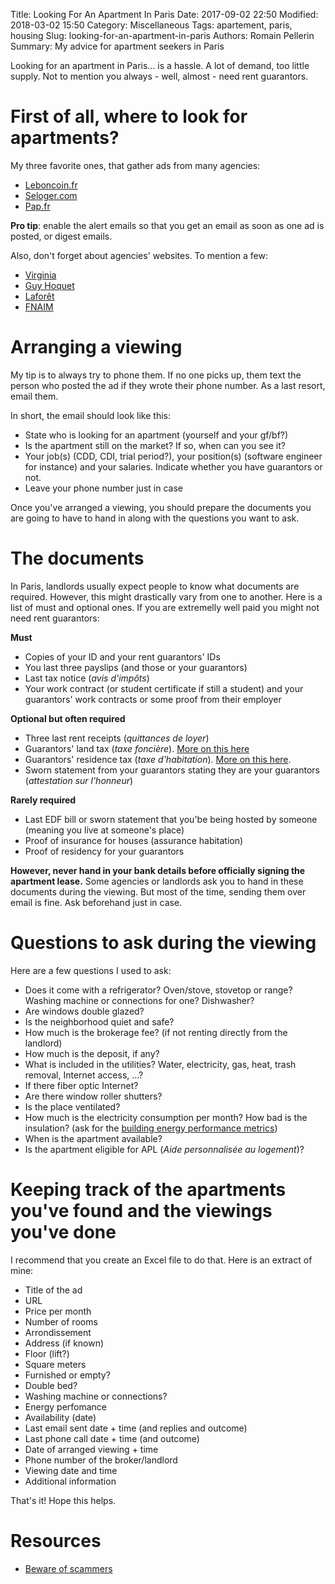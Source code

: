 Title: Looking For An Apartment In Paris
Date: 2017-09-02 22:50
Modified: 2018-03-02 15:50
Category: Miscellaneous
Tags: apartement, paris, housing
Slug: looking-for-an-apartment-in-paris
Authors: Romain Pellerin
Summary: My advice for apartment seekers in Paris

Looking for an apartment in Paris... is a hassle. A lot of demand, too little supply. Not to mention you always - well, almost - need rent guarantors.

# First of all, where to look for apartments?

My three favorite ones, that gather ads from many agencies:

- [Leboncoin.fr](https://www.leboncoin.fr/locations/offres/ile_de_france/?th=1&ret=2&furn=1)
- [Seloger.com](http://www.seloger.com/list.htm?idtt=1&naturebien=1&idtypebien=1&ci=750110,750109,750111,750118,750119,750105,750120,750117,750112,750113,750114,750106,750104&tri=a_px&surfacemin=15&si_meuble=1)
- [Pap.fr](http://www.pap.fr/annonce/locations-appartement-paris-4e-g37771g37772g37776g37777g37778g37780g37784g37785g37786g37787-a-partir-de-15-m2)

**Pro tip**: enable the alert emails so that you get an email as soon as one ad is posted, or digest emails.

Also, don't forget about agencies' websites. To mention a few:

- [Virginia](http://www.virginia-immobilier.fr/)
- [Guy Hoquet](https://www.guy-hoquet.com/)
- [Laforêt](http://www.laforet.com/)
- [FNAIM](https://www.fnaim.fr/)

# Arranging a viewing

My tip is to always try to phone them. If no one picks up, them text the person who posted the ad if they wrote their phone number. As a last resort, email them.

In short, the email should look like this:

- State who is looking for an apartment (yourself and your gf/bf?)
- Is the apartment still on the market? If so, when can you see it?
- Your job(s) (CDD, CDI, trial period?), your position(s) (software engineer for instance) and your salaries. Indicate whether you have guarantors or not.
- Leave your phone number just in case

Once you've arranged a viewing, you should prepare the documents you are going to have to hand in along with the questions you want to ask.

# The documents

In Paris, landlords usually expect people to know what documents are required. However, this might drastically vary from one to another. Here is a list of must and optional ones. If you are extremelly well paid you might not need rent guarantors:

**Must**

- Copies of your ID and your rent guarantors' IDs
- You last three payslips (and those or your guarantors) 
- Last tax notice (*avis d'impôts*)
- Your work contract (or student certificate if still a student) and your guarantors' work contracts or some proof from their employer

**Optional but often required**

- Three last rent receipts (*quittances de loyer*)
- Guarantors' land tax (*taxe foncière*). [More on this here](https://www.frenchentree.com/french-property/local-property-taxes-taxe-fonciere-and-taxe-dhabitation/)
- Guarantors' residence tax (*taxe d'habitation*). [More on this here](https://www.frenchentree.com/french-property/local-property-taxes-taxe-fonciere-and-taxe-dhabitation/).
- Sworn statement from your guarantors stating they are your guarantors (*attestation sur l'honneur*)

**Rarely required**

- Last EDF bill or sworn statement that you'be being hosted by someone (meaning you live at someone's place)
- Proof of insurance for houses (assurance habitation)
- Proof of residency for your guarantors

**However, never hand in your bank details before officially signing the apartment lease.**
Some agencies or landlords ask you to hand in these documents during the viewing. But most of the time, sending them over email is fine. Ask beforehand just in case.

# Questions to ask during the viewing

Here are a few questions I used to ask:

- Does it come with a refrigerator? Oven/stove, stovetop or range? Washing machine or connections for one? Dishwasher?
- Are windows double glazed?
- Is the neighborhood quiet and safe?
- How much is the brokerage fee? (if not renting directly from the landlord)
- How much is the deposit, if any?
- What is included in the utilities? Water, electricity, gas, heat, trash removal, Internet access, ...?
- If there fiber optic Internet?
- Are there window roller shutters?
- Is the place ventilated?
- How much is the electricity consumption per month? How bad is the insulation? (ask for the [building energy performance metrics](https://ec.europa.eu/energy/en/topics/energy-efficiency/buildings))
- When is the apartment available?
- Is the apartment eligible for APL (*Aide personnalisée au logement*)?

# Keeping track of the apartments you've found and the viewings you've done

I recommend that you create an Excel file to do that. Here is an extract of mine:

- Title of the ad
- URL
- Price per month
- Number of rooms
- Arrondissement
- Address (if known)
- Floor (lift?)
- Square meters
- Furnished or empty?
- Double bed?
- Washing machine or connections?
- Energy perfomance
- Availability (date)
- Last email sent date + time (and replies and outcome)
- Last phone call date + time (and outcome)
- Date of arranged viewing + time
- Phone number of the broker/landlord
- Viewing date and time
- Additional information

That's it! Hope this helps.

# Resources

- [Beware of scammers](https://twitter.com/paldama/status/1109017746883387392)
